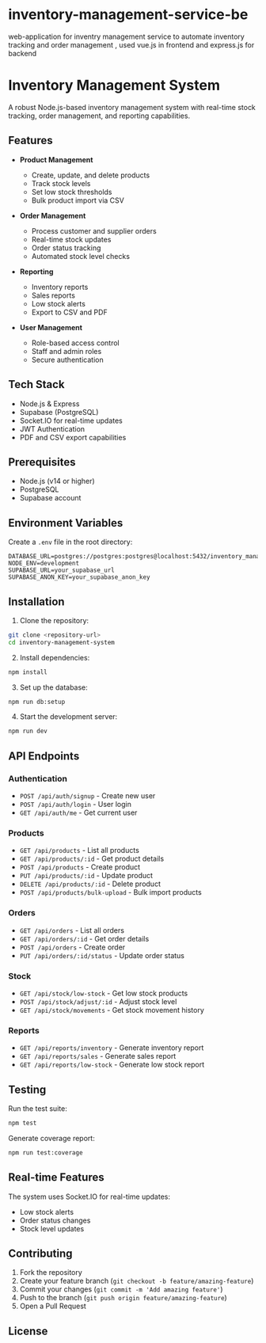 # inventory-management-service-be
web-application for inventry management service to automate inventory tracking and order management , used vue.js in frontend and express.js for backend

# Inventory Management System

A robust Node.js-based inventory management system with real-time stock tracking, order management, and reporting capabilities.

## Features

- **Product Management**
  - Create, update, and delete products
  - Track stock levels
  - Set low stock thresholds
  - Bulk product import via CSV

- **Order Management**
  - Process customer and supplier orders
  - Real-time stock updates
  - Order status tracking
  - Automated stock level checks

- **Reporting**
  - Inventory reports
  - Sales reports
  - Low stock alerts
  - Export to CSV and PDF

- **User Management**
  - Role-based access control
  - Staff and admin roles
  - Secure authentication

## Tech Stack

- Node.js & Express
- Supabase (PostgreSQL)
- Socket.IO for real-time updates
- JWT Authentication
- PDF and CSV export capabilities

## Prerequisites

- Node.js (v14 or higher)
- PostgreSQL
- Supabase account

## Environment Variables

Create a `.env` file in the root directory:

```env
DATABASE_URL=postgres://postgres:postgres@localhost:5432/inventory_management
NODE_ENV=development
SUPABASE_URL=your_supabase_url
SUPABASE_ANON_KEY=your_supabase_anon_key
```

## Installation

1. Clone the repository:
```bash
git clone <repository-url>
cd inventory-management-system
```

2. Install dependencies:
```bash
npm install
```

3. Set up the database:
```bash
npm run db:setup
```

4. Start the development server:
```bash
npm run dev
```

## API Endpoints

### Authentication
- `POST /api/auth/signup` - Create new user
- `POST /api/auth/login` - User login
- `GET /api/auth/me` - Get current user

### Products
- `GET /api/products` - List all products
- `GET /api/products/:id` - Get product details
- `POST /api/products` - Create product
- `PUT /api/products/:id` - Update product
- `DELETE /api/products/:id` - Delete product
- `POST /api/products/bulk-upload` - Bulk import products

### Orders
- `GET /api/orders` - List all orders
- `GET /api/orders/:id` - Get order details
- `POST /api/orders` - Create order
- `PUT /api/orders/:id/status` - Update order status

### Stock
- `GET /api/stock/low-stock` - Get low stock products
- `POST /api/stock/adjust/:id` - Adjust stock level
- `GET /api/stock/movements` - Get stock movement history

### Reports
- `GET /api/reports/inventory` - Generate inventory report
- `GET /api/reports/sales` - Generate sales report
- `GET /api/reports/low-stock` - Generate low stock report

## Testing

Run the test suite:
```bash
npm test
```

Generate coverage report:
```bash
npm run test:coverage
```

## Real-time Features

The system uses Socket.IO for real-time updates:
- Low stock alerts
- Order status changes
- Stock level updates

## Contributing

1. Fork the repository
2. Create your feature branch (`git checkout -b feature/amazing-feature`)
3. Commit your changes (`git commit -m 'Add amazing feature'`)
4. Push to the branch (`git push origin feature/amazing-feature`)
5. Open a Pull Request

## License